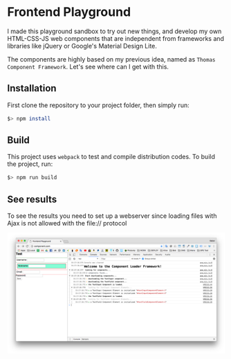 # Frontend Playground

I made this playground sandbox to try out new things, and develop my own HTML-CSS-JS web components that are
independent from frameworks and libraries like jQuery or Google's Material Design Lite.

The components are highly based on my previous idea, named as `Thomas Component Framework`. Let's see where can I
get with this.

## Installation

First clone the repository to your project folder, then simply run:

```bash
$> npm install
```

## Build

This project uses `webpack` to test and compile distribution codes. To build the project, run:

```bash
$> npm run build
```

## See results

To see the results you need to set up a webserver since loading files with 
Ajax is not allowed with the file:// protocol

![alt text](./readme.png "Output")
